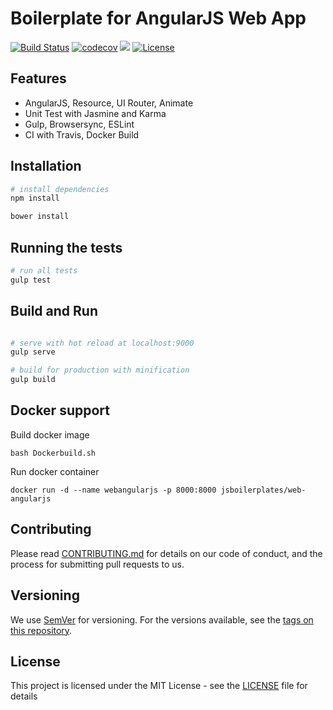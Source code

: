 # Boilerplate for AngularJS Web App
[![Build Status](https://travis-ci.org/jsboilerplates/web-angularjs.svg?branch=master)](https://travis-ci.org/jsboilerplates/web-angularjs)
[![codecov](https://codecov.io/gh/jsboilerplates/web-angularjs/branch/master/graph/badge.svg)](https://codecov.io/gh/jsboilerplates/web-angularjs)
[![](https://images.microbadger.com/badges/image/jsboilerplates/web-angularjs.svg)](https://microbadger.com/images/jsboilerplates/web-angularjs)
[![License](https://img.shields.io/badge/license-MIT-blue.svg)](https://github.com/jsboilerplates/web-angularjs/blob/master/LICENSE)
## Features
- AngularJS, Resource, UI Router, Animate
- Unit Test with Jasmine and Karma
- Gulp, Browsersync, ESLint
- CI with Travis, Docker Build

## Installation

``` bash
# install dependencies
npm install

bower install

```

## Running the tests

``` bash
# run all tests
gulp test
```

## Build and Run

``` bash

# serve with hot reload at localhost:9000
gulp serve

# build for production with minification
gulp build

```

## Docker support

Build docker image

```
bash Dockerbuild.sh
```

Run docker container

```
docker run -d --name webangularjs -p 8000:8000 jsboilerplates/web-angularjs
```

## Contributing

Please read [CONTRIBUTING.md](CONTRIBUTING.md) for details on our code of conduct, and the process for submitting pull requests to us.

## Versioning

We use [SemVer](http://semver.org/) for versioning. For the versions available, see the [tags on this repository](https://github.com/jsboilerplates/web-angularjs/tags).

## License

This project is licensed under the MIT License - see the [LICENSE](LICENSE) file for details
